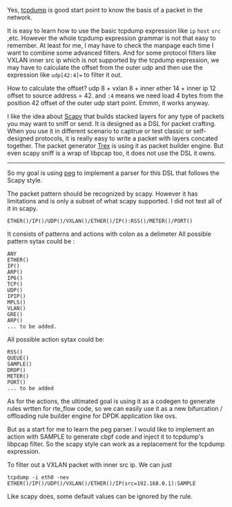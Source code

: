 
Yes, [tcpdump](https://github.com/the-tcpdump-group/tcpdump) is good start point to know the basis of a packet in the network.

It is easy to learn how to use the basic tcpdump expression like `ip` `host` `src` ,etc. However the whole tcpdump expression grammar is not that easy to remember. At least for me, I may have to check the manpage each time I want to combine some advanced filters. And for some protocol filters like VXLAN inner src ip which is not supported by the tcpdump expression, we may have to calculate the offset from the outer udp and then use the expression like `udp[42:4]=` to filter it out.

How to calculate the offset? udp 8 + vxlan 8 + inner ether 14 + inner ip 12 offset to source address = 42. and `:4` means we need load 4 bytes from the position 42 offset of the outer udp start point. Emmm, it works anyway. 

I like the idea about [Scapy](https://github.com/secdev/scapy) that builds stacked layers for any type of packets you may want to sniff or send. It is designed as a DSL for packet crafting. When you use it in different scenario to captrue or test classic or self-designed protocols, it is really easy to write a packet with layers concated together. The packet generator [Trex](https://github.com/cisco-system-traffic-generator/trex-core) is using it as packet builder engine. But even scapy sniff is a wrap of libpcap too, it does not use the DSL it owns.

---

So my goal is using [peg](https://www.piumarta.com/software/peg/) to implement a parser for this DSL that follows the Scapy style.

The packet pattern should be recognized by scapy. However it has limitations and is only a subset of what scapy supported. I did not test all of it in scapy.

```
ETHER()/IP()/UDP()/VXLAN()/ETHER()/IP():RSS()/METER()/PORT()
```
It consists of patterns and actions with colon as a delimeter
All possible pattern sytax could be :
```
ANY
ETHER()
IP()
ARP()
IP6()
TCP()
UDP()
IPIP()
MPLS()
VLAN()
GRE()
ARP()
... to be added.

```

All possible action sytax could be:
```
RSS()
QUEUE()
SAMPLE()
DROP()
METER()
PORT()
... to be added
```

As for the actions, the ultimated goal is using it as a codegen to generate rules wrtten for rte_flow code, so we can easily use it as a new bifurcation / offloading rule builder engine for DPDK application like ovs.

But as a start for me to learn the peg parser. I would like to implement an action with SAMPLE to generate cbpf code and inject it to tcpdump's libpcap filter. So the scapy style can work as a replacement for the tcpdump expression.

To filter out a VXLAN packet with inner src ip. We can just
```
tcpdump -i eth0 -nev ETHER()/IP()/UDP()/VXLAN()/ETHER()/IP(src=192.168.0.1):SAMPLE
```
Like scapy does, some default values can be ignored by the rule.
